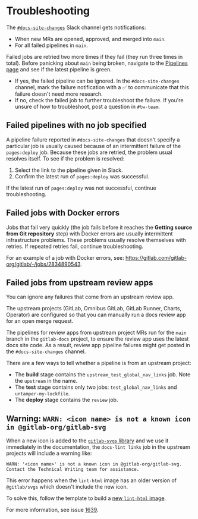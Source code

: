 # Troubleshooting

The [`#docs-site-changes`](https://gitlab.slack.com/archives/C011D3TA610) Slack
channel gets notifications:

- When new MRs are opened, approved, and merged into `main`.
- For all failed pipelines in `main`.

Failed jobs are retried two more times if they fail (they run three times in total).
Before panicking about `main` being broken, navigate to the
[Pipelines page](https://gitlab.com/gitlab-org/gitlab-docs/-/pipelines) and see if
the latest pipeline is green.

- If yes, the failed pipeline can be ignored. In the `#docs-site-changes` channel,
  mark the failure notification with a ✅ to communicate that this failure doesn't
  need more research.
- If no, check the failed job to further troubleshoot the failure. If you're
  unsure of how to troubleshoot, post a question in `#tw-team`.

## Failed pipelines with no job specified

A pipeline failure reported in `#docs-site-changes` that doesn't specify a
particular job is usually caused because of an intermittent failure of the
`pages:deploy` job. Because these jobs are retried, the problem usual resolves
itself. To see if the problem is resolved:

1. Select the link to the pipeline given in Slack.
1. Confirm the latest run of `pages:deploy` was successful.

If the latest run of `pages:deploy` was not successful, continue troubleshooting.

## Failed jobs with Docker errors

Jobs that fail very quickly (the job fails before it reaches the **Getting source from Git repository** step)
with Docker errors are usually intermittent infrastructure problems. These problems usually
resolve themselves with retries. If repeated retries fail, continue troubleshooting.

For an example of a job with Docker errors, see: <https://gitlab.com/gitlab-org/gitlab/-/jobs/2834890543>.

## Failed jobs from upstream review apps

You can ignore any failures that come from an upstream review app.

The upstream projects (GitLab, Omnibus GitLab, GitLab Runner, Charts, Operator)
are configured so that you can manually run a docs review app for an open merge request.

The pipelines for review apps from upstream project MRs run for the `main` branch in the `gitlab-docs` project,
to ensure the review app uses the latest docs site code.
As a result, review app pipeline failures might get posted in the `#docs-site-changes` channel.

There are a few ways to tell whether a pipeline is from an upstream project:

- The **build** stage contains the `upstream_test_global_nav_links` job. Note the
  `upstream` in the name.
- The **test** stage contains only two jobs: `test_global_nav_links` and
  `untamper-my-lockfile`.
- The **deploy** stage contains the `review` job.

## Warning: `WARN: <icon name> is not a known icon in @gitlab-org/gitlab-svg`

When a new icon is added to the [`gitlab-svgs` library](https://gitlab.com/gitlab-org/gitlab-svgs)
and we use it immediately in the documentation, the `docs-lint links` job
in the upstream projects will include a warning like:

```plaintext
WARN: '<icon name>' is not a known icon in @gitlab-org/gitlab-svg. Contact the Technical Writing team for assistance.
```

This error happens when the `lint-html` image has an older version of `@gitlab/svgs`
which doesn't include the new icon.

To solve this, follow the template to build a
[new `lint-html` image](https://gitlab.com/gitlab-org/gitlab-docs/-/issues/new?issuable_template=html-lint-image-new-version&issue[title]=Upgrade%20the%20lint-html%20Docker%20image).

For more information, see issue [1639](https://gitlab.com/gitlab-org/gitlab-docs/-/issues/1639).
